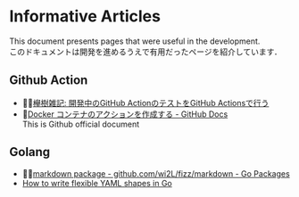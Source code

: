 # Informative Articles

This document presents pages that were useful in the development.</br>このドキュメントは開発を進めるうえで有用だったページを紹介しています．</br>

## Github Action

* 🥰🥰[欅樹雑記: 開発中のGitHub ActionのテストをGitHub Actionsで行う](https://blog.zelkova.cc/2020/01/github-action-on-github-actions.html)</br>
* 🥰[Docker コンテナのアクションを作成する - GitHub Docs](https://docs.github.com/ja/actions/creating-actions/creating-a-docker-container-action)</br>This is Github official document

   
## Golang

* 🥰🥰[markdown package - github.com/wi2L/fizz/markdown - Go Packages](https://pkg.go.dev/github.com/wi2L/fizz/markdown)</br>
* [How to write flexible YAML shapes in Go](https://abhinavg.net/posts/flexible-yaml/)</br>
